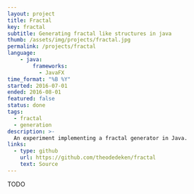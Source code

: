 ```yaml
---
layout: project
title: Fractal
key: fractal
subtitle: Generating fractal like structures in java
thumb: /assets/img/projects/fractal.jpg
permalink: /projects/fractal
language: 
    - java:
        frameworks:
          - JavaFX
time_format: "%B %Y"
started: 2016-07-01
ended: 2016-08-01
featured: false
status: done
tags:
  - fractal
  - generation
description: >-
  An experiment implementing a fractal generator in Java.
links:
  - type: github
    url: https://github.com/theodedeken/fractal
    text: Source
---
```

TODO